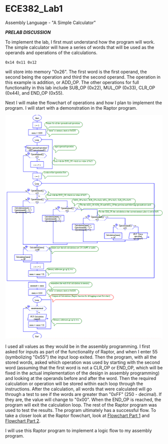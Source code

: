 ECE382_Lab1
===========

Assembly Language - "A Simple Calculator"


__*PRELAB DISCUSSION*__

  To implement the lab, I first must understand how the program will work. The simple calculator will have a series of words that will be used as the operands and operations of the calculations. 
  
    0x14 0x11 0x12

will store into memory "0x26". The first word is the first operand, the second being the operation and third the second operand. The operation in this example is addition, or ADD_OP. The other operations for full functionality in this lab include SUB_OP (0x22), MUL_OP (0x33), CLR_OP (0x44), and END_OP (0x55).

  Next I will make the flowchart of operations and how I plan to implement the program. I will start with a demonstration in the Raptor program. 
  
![](https://github.com/dustyweisner/ECE382_Lab1/blob/master/Flowchart.GIF?raw)
  
  I used all values as they would be in the assembly programming. I first asked for inputs as part of the functionality of Raptor, and when I enter 55 (symbolizing "0x55") the input loop exited. Then the program, with all the stored words, asked which operation was used by starting with the second word (assuming that the first word is not a CLR_OP or END_OP, which will be fixed in the actual implementation of the design in assembly programming) and looking at the operands before and after the word. Then the required calculation or operation will be stored within each loop through the instructions. After the calculation, all words that were calculated will go through a test to see if the words are greater than "0xFF" (250 - decimal). If they are, the value will change to "0x00". When the END_OP is reached, the program will exit the calculation loop. The rest of the Raptor program was used to test the results. The program ultimately has a successful flow. To take a closer look at the Raptor flowchart, look at [Flowchart Part 1](https://github.com/dustyweisner/ECE382_Lab1/blob/master/FlowchartPart1.GIF) and [Flowchart Part 2](https://github.com/dustyweisner/ECE382_Lab1/blob/master/FlowchartPart2.GIF).

  I will use this Raptor program to implement a logic flow to my assembly program.
